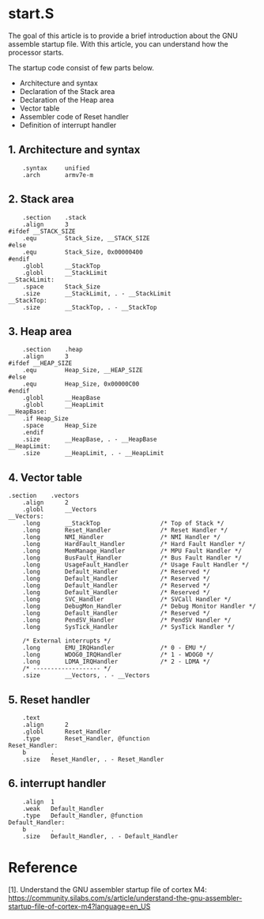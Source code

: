 # start.S

The goal of this article is to provide a brief introduction about the GNU assemble startup file. With this article, you can understand how the processor starts.

The startup code consist of few parts below.
- Architecture and syntax
- Declaration of the Stack area
- Declaration of the Heap area
- Vector table
- Assembler code of Reset handler
- Definition of interrupt handler


## 1. Architecture and syntax
```
    .syntax     unified
    .arch       armv7e-m
```

## 2. Stack area
```
    .section    .stack
    .align      3
#ifdef __STACK_SIZE
    .equ        Stack_Size, __STACK_SIZE
#else
    .equ        Stack_Size, 0x00000400
#endif
    .globl      __StackTop
    .globl      __StackLimit
__StackLimit:
    .space      Stack_Size
    .size       __StackLimit, . - __StackLimit
__StackTop:
    .size       __StackTop, . - __StackTop
```

## 3. Heap area
```
    .section    .heap
    .align      3
#ifdef __HEAP_SIZE
    .equ        Heap_Size, __HEAP_SIZE
#else
    .equ        Heap_Size, 0x00000C00
#endif
    .globl      __HeapBase
    .globl      __HeapLimit
__HeapBase:
    .if Heap_Size
    .space      Heap_Size
    .endif
    .size       __HeapBase, . - __HeapBase
__HeapLimit:
    .size       __HeapLimit, . - __HeapLimit
```
## 4. Vector table
```
.section    .vectors
    .align      2
    .globl      __Vectors
__Vectors:
    .long       __StackTop                 /* Top of Stack */
    .long       Reset_Handler              /* Reset Handler */
    .long       NMI_Handler                /* NMI Handler */
    .long       HardFault_Handler          /* Hard Fault Handler */
    .long       MemManage_Handler          /* MPU Fault Handler */
    .long       BusFault_Handler           /* Bus Fault Handler */
    .long       UsageFault_Handler         /* Usage Fault Handler */
    .long       Default_Handler            /* Reserved */
    .long       Default_Handler            /* Reserved */
    .long       Default_Handler            /* Reserved */
    .long       Default_Handler            /* Reserved */
    .long       SVC_Handler                /* SVCall Handler */
    .long       DebugMon_Handler           /* Debug Monitor Handler */
    .long       Default_Handler            /* Reserved */
    .long       PendSV_Handler             /* PendSV Handler */
    .long       SysTick_Handler            /* SysTick Handler */

    /* External interrupts */
    .long       EMU_IRQHandler             /* 0 - EMU */
    .long       WDOG0_IRQHandler           /* 1 - WDOG0 */
    .long       LDMA_IRQHandler            /* 2 - LDMA */
    /* ------------------- */
    .size       __Vectors, . - __Vectors
```
## 5. Reset handler
```
    .text
    .align      2
    .globl      Reset_Handler
    .type       Reset_Handler, @function
Reset_Handler:
    b       .
    .size   Reset_Handler, . - Reset_Handler
```

## 6. interrupt handler
```
    .align  1
    .weak   Default_Handler
    .type   Default_Handler, @function
Default_Handler:
    b       .
    .size   Default_Handler, . - Default_Handler
```

# Reference
[1]. Understand the GNU assembler startup file of cortex M4: https://community.silabs.com/s/article/understand-the-gnu-assembler-startup-file-of-cortex-m4?language=en_US
